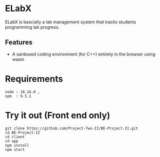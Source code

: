 # ELabX
ELabX is bascially a lab management system that tracks students programming lab progress.

## Features
<ul>
 <li> A sanboxed coding environment (for C++) entirely in the browser using wasm </li>
</ul>

# Requirements
```
node : 18.16.0 ,
npm  : 9.5.1
```

# Try it out (Front end only)

```
git clone https://github.com/Project-Two-II/BE-Project-II.git
cd BE-Project-II
cd client
cd app
npm install
npm start
```